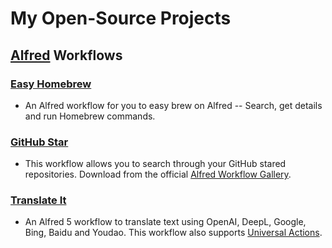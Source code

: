 # My Open-Source Projects

## [Alfred](https://www.alfredapp.com/) Workflows

### [Easy Homebrew](https://github.com/yinan-c/alfred-homebrew)

- An Alfred workflow for you to easy brew on Alfred -- Search, get details and run Homebrew commands.

### [GitHub Star](https://github.com/yinan-c/alfred-github-star)

- This workflow allows you to search through your GitHub stared repositories. Download from the official [Alfred Workflow Gallery](https://alfred.app/workflows/yinanc/github-star/).

### [Translate It](https://github.com/yinan-c/alfred-translate-it)

- An Alfred 5 workflow to translate text using OpenAI, DeepL, Google, Bing, Baidu and Youdao. This workflow also supports [Universal Actions](https://www.alfredapp.com/universal-actions/).


